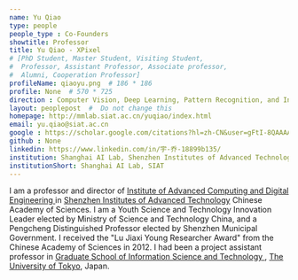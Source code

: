 ```yaml
---
name: Yu Qiao
type: people
people_type : Co-Founders
showtitle: Professor
title: Yu Qiao - XPixel
# [PhD Student, Master Student, Visiting Student,
#  Professor, Assistant Professor, Associate professor,
#  Alumni, Cooperation Professor]
profileName: qiaoyu.png  # 186 * 186
profile: None  # 570 * 725
direction : Computer Vision, Deep Learning, Pattern Recognition, and Intelligent Robotics
layout: peoplepost  #  Do not change this
homepage: http://mmlab.siat.ac.cn/yuqiao/index.html
email: yu.qiao@siat.ac.cn
google : https://scholar.google.com/citations?hl=zh-CN&user=gFtI-8QAAAAJ
github : None
linkedin: https://www.linkedin.com/in/宇-乔-18899b135/
institution: Shanghai AI Lab, Shenzhen Institutes of Advanced Technology (SIAT), Chinese Academy of Sciences (CAS)
institutionShort: Shanghai AI Lab, SIAT
---
```


I am a professor and director of [Institute of Advanced Computing and Digital Engineering ](http://szs.siat.ac.cn/)in [Shenzhen Institutes of Advanced Technology](http://www.siat.ac.cn/) Chinese Academy of Sciences. I am a Youth Science and Technology Innovation Leader elected by Ministry of Science and Technology China, and a Pengcheng Distinguished Professor elected by Shenzhen Municipal Government. I received the "Lu Jiaxi Young Researcher Award" from the Chinese Academy of Sciences in 2012. I had been a project assistant professor in [Graduate School of Information Science and Technology ](http://www.i.u-tokyo.ac.jp/), [The University of Tokyo](http://www.u-tokyo.ac.jp/index_e.html), Japan.

